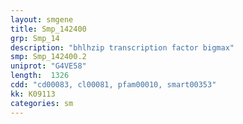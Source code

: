 ```yaml
---
layout: smgene
title: Smp_142400
grp: Smp_14
description: "bhlhzip transcription factor bigmax"
smp: Smp_142400.2
uniprot: "G4VE58"
length:  1326
cdd: "cd00083, cl00081, pfam00010, smart00353"
kk: K09113
categories: sm
---
```

